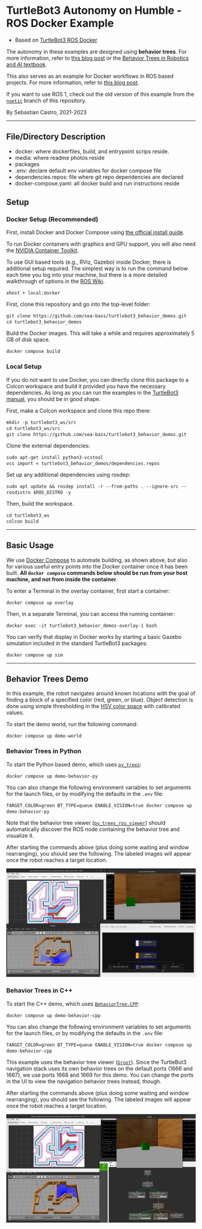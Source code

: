 # TurtleBot3 Autonomy on Humble - ROS Docker Example

- Based on [TurtleBot3 ROS Docker](https://github.com/BardiaMojra/turtlebot3_ros_docker)

The autonomy in these examples are designed using **behavior trees**. For more information, refer to [this blog post](https://roboticseabass.com/2021/05/08/introduction-to-behavior-trees/) or the [Behavior Trees in Robotics and AI textbook](https://arxiv.org/abs/1709.00084).

This also serves as an example for Docker workflows in ROS based projects. For more information, refer to [this blog post](https://roboticseabass.com/2021/04/21/docker-and-ros/).

If you want to use ROS 1, check out the old version of this example from the [`noetic`](https://github.com/sea-bass/turtlebot3_behavior_demos/tree/noetic) branch of this repository.

By Sebastian Castro, 2021-2023

---

## File/Directory Description

- docker: where dockerfiles, build, and entrypoint scrips reside.
- media: where readme photos reside
- packages
- .env: declare default env variables for docker compose file
- dependencies.repos: file where git repo dependencies are declared
- docker-compose.yaml: all docker build and run instructions reside

## Setup

### Docker Setup (Recommended)

First, install Docker and Docker Compose using [the official install guide](https://docs.docker.com/engine/install/ubuntu/).

To run Docker containers with graphics and GPU support, you will also need the [NVIDIA Container Toolkit](https://github.com/NVIDIA/nvidia-docker).

To use GUI based tools (e.g., RViz, Gazebo) inside Docker, there is additional setup required. The simplest way is to run the command below each time you log into your machine, but there is a more detailed walkthrough of options in the [ROS Wiki](http://wiki.ros.org/docker/Tutorials/GUI).

```
xhost + local:docker
```

First, clone this repository and go into the top-level folder:

```
git clone https://github.com/sea-bass/turtlebot3_behavior_demos.git
cd turtlebot3_behavior_demos
```

Build the Docker images. This will take a while and requires approximately 5 GB of disk space.

```
docker compose build
```

### Local Setup

If you do not want to use Docker, you can directly clone this package to a Colcon workspace and build it provided you have the necessary dependencies. As long as you can run the examples in the [TurtleBot3 manual](https://emanual.robotis.com/docs/en/platform/turtlebot3/overview/#overview), you should be in good shape.

First, make a Colcon workspace and clone this repo there:

```
mkdir -p turtlebot3_ws/src
cd turtlebot3_ws/src
git clone https://github.com/sea-bass/turtlebot3_behavior_demos.git
```

Clone the external dependencies:

```
sudo apt-get install python3-vcstool
vcs import < turtlebot3_behavior_demos/dependencies.repos
```

Set up any additional dependencies using rosdep:

```
sudo apt update && rosdep install -r --from-paths . --ignore-src --rosdistro $ROS_DISTRO -y
```

Then, build the workspace.

```
cd turtlebot3_ws
colcon build
```

---

## Basic Usage

We use [Docker Compose](https://docs.docker.com/compose/) to automate building, as shown above, but also for various useful entry points into the Docker container once it has been built. **All `docker compose` commands below should be run from your host machine, and not from inside the container**.

To enter a Terminal in the overlay container, first start a container:

```
docker compose up overlay
```

Then, in a separate Terminal, you can access the running container:

```
docker exec -it turtlebot3_behavior_demos-overlay-1 bash
```

You can verify that display in Docker works by starting a basic Gazebo simulation included in the standard TurtleBot3 packages:

```
docker compose up sim
```

---

## Behavior Trees Demo

In this example, the robot navigates around known locations with the goal of finding a block of a specified color (red, green, or blue). Object detection is done using simple thresholding in the [HSV color space](https://en.wikipedia.org/wiki/HSL_and_HSV) with calibrated values.

To start the demo world, run the following command:

```
docker compose up demo-world
```

### Behavior Trees in Python

To start the Python based demo, which uses [`py_trees`](https://py-trees.readthedocs.io/en/devel/):

```
docker compose up demo-behavior-py
```

You can also change the following environment variables to set arguments for the launch files, or by modifying the defaults in the `.env` file:

```
TARGET_COLOR=green BT_TYPE=queue ENABLE_VISION=true docker compose up demo-behavior-py
```

Note that the behavior tree viewer ([`py_trees_ros_viewer`](https://github.com/splintered-reality/py_trees_ros_viewer)) should automatically discover the ROS node containing the behavior tree and visualize it.

After starting the commands above (plus doing some waiting and window rearranging), you should see the following. The labeled images will appear once the robot reaches a target location.

![Example demo screenshot](./media/demo_screenshot_python.png)

### Behavior Trees in C++

To start the C++ demo, which uses [`BehaviorTree.CPP`](https://www.behaviortree.dev/):

```
docker compose up demo-behavior-cpp
```

You can also change the following environment variables to set arguments for the launch files, or by modifying the defaults in the `.env` file:

```
TARGET_COLOR=green BT_TYPE=queue ENABLE_VISION=true docker compose up demo-behavior-cpp
```

This example uses the behavior tree viewer ([`Groot`](https://github.com/BehaviorTree/Groot)).
Since the TurtleBot3 navigation stack uses its own behavior trees on the default ports (1666 and 1667), we use ports 1668 and 1669 for this demo.
You can change the ports in the UI to view the navigation behavior trees instead, though.

After starting the commands above (plus doing some waiting and window rearranging), you should see the following. The labeled images will appear once the robot reaches a target location.

![Example demo screenshot](./media/demo_screenshot_cpp.png)
